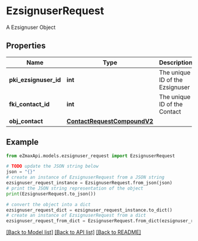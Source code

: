 # EzsignuserRequest

A Ezsignuser Object

## Properties

Name | Type | Description | Notes
------------ | ------------- | ------------- | -------------
**pki_ezsignuser_id** | **int** | The unique ID of the Ezsignuser | [optional] 
**fki_contact_id** | **int** | The unique ID of the Contact | 
**obj_contact** | [**ContactRequestCompoundV2**](ContactRequestCompoundV2.md) |  | 

## Example

```python
from eZmaxApi.models.ezsignuser_request import EzsignuserRequest

# TODO update the JSON string below
json = "{}"
# create an instance of EzsignuserRequest from a JSON string
ezsignuser_request_instance = EzsignuserRequest.from_json(json)
# print the JSON string representation of the object
print(EzsignuserRequest.to_json())

# convert the object into a dict
ezsignuser_request_dict = ezsignuser_request_instance.to_dict()
# create an instance of EzsignuserRequest from a dict
ezsignuser_request_from_dict = EzsignuserRequest.from_dict(ezsignuser_request_dict)
```
[[Back to Model list]](../README.md#documentation-for-models) [[Back to API list]](../README.md#documentation-for-api-endpoints) [[Back to README]](../README.md)


